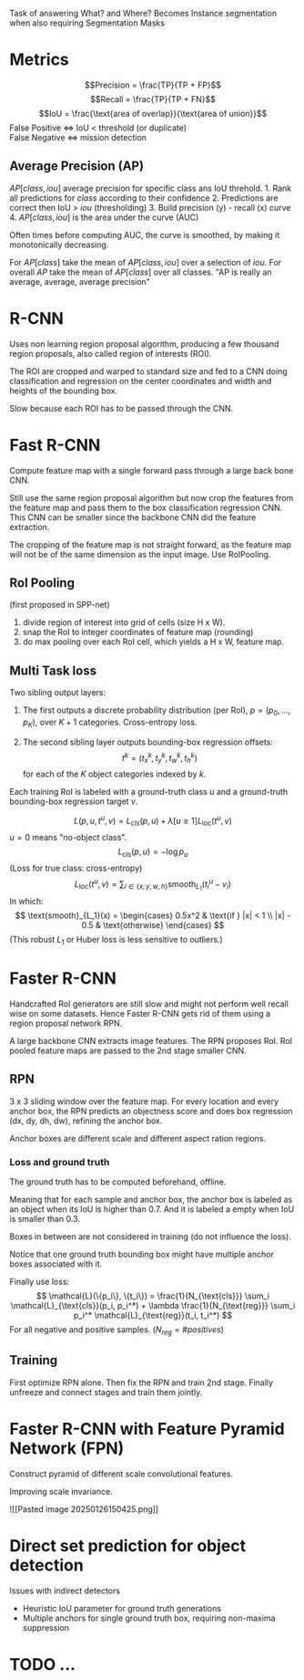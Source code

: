 
Task of answering What? and Where? 
Becomes Instance segmentation when also requiring Segmentation Masks


# Metrics
$$Precision = \frac{TP}{TP + FP}$$
$$Recall = \frac{TP}{TP + FN}$$
$$IoU = \frac{\text{area of overlap}}{\text{area of union}}$$
False Positive $\Leftrightarrow$ IoU < threshold (or duplicate)   
False Negative $\Leftrightarrow$ mission detection 

## Average Precision (AP)

$AP[class, iou]$ average precision for specific class ans IoU threhold. 
	1. Rank all predictions for $class$ according to their confidence
	2. Predictions are correct then IoU > $iou$ (thresholding)
	3. Build precision (y) - recall (x) curve
	4.  $AP[class, iou]$ is the area under the curve (AUC)

Often times before computing AUC, the curve is smoothed, by making it monotonically decreasing. 

For $AP[class]$ take the mean of $AP[class, iou]$  over a selection of $iou$. 
For overall $AP$ take the mean of $AP[class]$  over all classes. 
"AP is really an average, average, average precision"


# R-CNN

Uses non learning region proposal algorithm, producing a few thousand region proposals, also called region of interests (ROI). 

The ROI are cropped and warped to standard size and fed to a CNN doing classification and regression on the center coordinates and width and heights of the bounding box. 

Slow because each ROI has to be passed through the CNN. 

# Fast R-CNN
Compute feature map with a single forward pass through a large back bone CNN. 

Still use the same region proposal algorithm but now crop the features from the feature map and pass them to the box classification regression CNN. This CNN can be smaller since the backbone CNN did the feature extraction. 

The cropping of the feature map is not straight forward, as the feature map will not be of the same dimension as the input image. Use RoIPooling. 

## RoI Pooling
(first proposed in SPP-net) 
1. divide region of interest into grid of cells (size H x W). 
2. snap the RoI to integer coordinates of feature map (rounding)
3. do max pooling over each RoI cell, which yields a H x W, feature map.  


## Multi Task loss
Two sibling output layers:  

1. The first outputs a discrete probability distribution (per RoI), $p = (p_0, \ldots, p_K)$, over $K + 1$ categories. Cross-entropy loss.  

2. The second sibling layer outputs bounding-box regression offsets:  
   $$
   t^k = (t^k_x, t^k_y, t^k_w, t^k_h)
   $$
   for each of the $K$ object categories indexed by $k$.  

Each training RoI is labeled with a ground-truth class $u$ and a ground-truth bounding-box regression target $v$.  

$$
L(p, u, t^u, v) = L_{\text{cls}}(p, u) + \lambda [u \geq 1] L_{\text{loc}}(t^u, v)
$$
$u = 0$ means "no-object class".
$$ L_{\text{cls}}(p, u) = -\log p_u $$
(Loss for true class: cross-entropy) $$ L_{\text{loc}}(t^u, v) = \sum_{i \in \{x, y, w, h\}} \text{smooth}_{L_1}(t^u_i - v_i) $$
In which: $$ \text{smooth}_{L_1}(x) = \begin{cases} 0.5x^2 & \text{if } |x| < 1 \\ |x| - 0.5 & \text{otherwise} \end{cases} $$
(This robust $L_1$ or Huber loss is less sensitive to outliers.)

# Faster R-CNN
Handcrafted RoI generators are still slow and might not perform well recall wise on some datasets. Hence Faster R-CNN gets rid of them using a region proposal network RPN. 

A large backbone CNN extracts image features. 
The RPN proposes RoI. 
RoI pooled feature maps are passed to the 2nd stage smaller CNN. 
## RPN
3 x 3 sliding window over the feature map. 
For every location and every anchor box, the RPN predicts an objectness score 
and does box regression (dx, dy, dh, dw), refining the anchor box. 

Anchor boxes are different scale and different aspect ration regions. 

### Loss and ground truth
The ground truth has to be computed beforehand, offline. 

Meaning that for each sample and anchor box, the anchor box is labeled as an object when its IoU is higher than 0.7. And it is labeled a empty when IoU is smaller than 0.3. 

Boxes in between are not considered in training (do not influence the loss). 

Notice that one ground truth bounding box might have multiple anchor boxes associated with it. 

Finally use loss: 
$$
\mathcal{L}(\{p_i\}, \{t_i\}) = \frac{1}{N_{\text{cls}}} \sum_i \mathcal{L}_{\text{cls}}(p_i, p_i^*) + \lambda \frac{1}{N_{\text{reg}}} \sum_i p_i^* \mathcal{L}_{\text{reg}}(t_i, t_i^*)
$$
For all negative and positive samples. ($N_{reg} = \#positives$)  


## Training 
First optimize RPN alone. Then fix the RPN and train 2nd stage. 
Finally unfreeze and connect stages and train them jointly. 


# Faster R-CNN with Feature Pyramid Network (FPN)

Construct pyramid of different scale convolutional features. 

Improving scale invariance. 

![[Pasted image 20250126150425.png]]



# Direct set prediction for object detection
Issues with indirect detectors
* Heuristic IoU parameter for ground truth generations
* Multiple anchors for single ground truth box, requiring non-maxima suppression



# TODO ...
